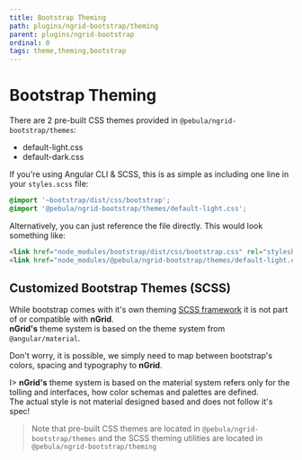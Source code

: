 ```yaml
---
title: Bootstrap Theming
path: plugins/ngrid-bootstrap/theming
parent: plugins/ngrid-bootstrap
ordinal: 0
tags: theme,theming,bootstrap
---
```

# Bootstrap Theming

There are 2 pre-built CSS themes provided in `@pebula/ngrid-bootstrap/themes`:

- default-light.css
- default-dark.css

If you're using Angular CLI & SCSS, this is as simple as including one line in your `styles.scss` file:

```scss
@import '~bootstrap/dist/css/bootstrap';
@import '@pebula/ngrid-bootstrap/themes/default-light.css';
```

Alternatively, you can just reference the file directly. This would look something like:

```html
<link href="node_modules/bootstrap/dist/css/bootstrap.css" rel="stylesheet">
<link href="node_modules/@pebula/ngrid-bootstrap/themes/default-light.css" rel="stylesheet">
```

## Customized Bootstrap Themes (SCSS)

While bootstrap comes with it's own theming <a href="https://getbootstrap.com/docs/4.5/getting-started/theming" target="_blank">SCSS framework</a> it is not
part of or compatible with **nGrid**.  
**nGrid's** theme system is based on the theme system from `@angular/material`.

Don't worry, it is possible, we simply need to map between bootstrap's colors, spacing and typography to **nGrid**.

I> **nGrid's** theme system is based on the material system refers only for the tolling and interfaces, how color schemas and palettes are defined.  
The actual style is not material designed based and does not follow it's spec!

> Note that pre-built CSS themes are located in `@pebula/ngrid-bootstrap/themes` and the SCSS theming utilities are located in `@pebula/ngrid-bootstrap/theming`
